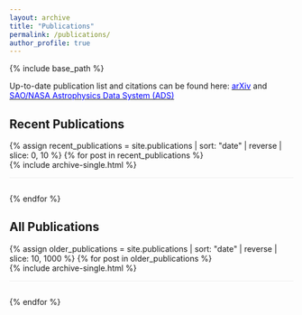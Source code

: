 ```yaml
---
layout: archive
title: "Publications"
permalink: /publications/
author_profile: true
---
```


{% include base_path %}

<div class="publications-header">
  <p>Up-to-date publication list and citations can be found here: 
    <a href="https://arxiv.org/search/?query=Ramachandra%2C+N&searchtype=author&abstracts=show&order=-announced_date_first&size=50" target="_blank"><span style="color:blue">arXiv</span></a> 
    and 
    <a href="https://ui.adsabs.harvard.edu/#/public-libraries/y2_59cmZQ2iC2mUPSYSXtQ" target="_blank"><span style="color:blue">SAO/NASA Astrophysics Data System (ADS)</span></a>
  </p>
</div>

<div class="publication-list">
  <h2>Recent Publications</h2>
  {% assign recent_publications = site.publications | sort: "date" | reverse | slice: 0, 10 %}
  {% for post in recent_publications %}
    <div class="publication-item">
      {% include archive-single.html %}
    </div>
  {% endfor %}
  
  <h2>All Publications</h2>
  <div id="publication-container">
    {% assign older_publications = site.publications | sort: "date" | reverse | slice: 10, 1000 %}
    {% for post in older_publications %}
      <div class="publication-item">
        {% include archive-single.html %}
      </div>
    {% endfor %}
  </div>
</div>

<style>
  .publication-item {
    margin-bottom: 2em;
    padding-bottom: 1em;
    border-bottom: 1px solid #eee;
  }
  
  .publications-header {
    margin-bottom: 2em;
  }
</style>
